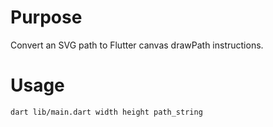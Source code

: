 # Purpose

Convert an SVG path to Flutter canvas drawPath instructions.


# Usage

```
dart lib/main.dart width height path_string
```
